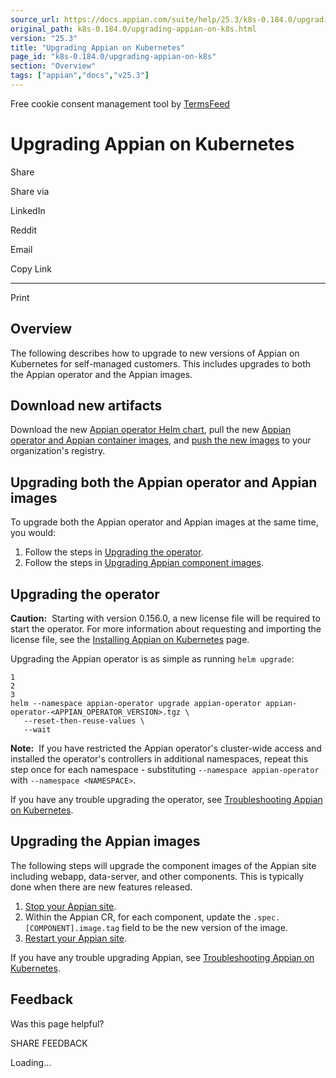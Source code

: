```yaml
---
source_url: https://docs.appian.com/suite/help/25.3/k8s-0.184.0/upgrading-appian-on-k8s.html
original_path: k8s-0.184.0/upgrading-appian-on-k8s.html
version: "25.3"
title: "Upgrading Appian on Kubernetes"
page_id: "k8s-0.184.0/upgrading-appian-on-k8s"
section: "Overview"
tags: ["appian","docs","v25.3"]
---
```



Free cookie consent management tool by [TermsFeed](https://www.termsfeed.com/)

# Upgrading Appian on Kubernetes

Share

Share via

LinkedIn

Reddit

Email

Copy Link

* * *

Print

## Overview

The following describes how to upgrade to new versions of Appian on Kubernetes for self-managed customers. This includes upgrades to both the Appian operator and the Appian images.

## Download new artifacts

Download the new [Appian operator Helm chart](artifacts.html#appian-operator-helm-chart), pull the new [Appian operator and Appian container images](artifacts.html#appian-operator-and-appian-images), and [push the new images](artifacts.html#push-the-images-to-your-registry) to your organization's registry.

## Upgrading both the Appian operator and Appian images

To upgrade both the Appian operator and Appian images at the same time, you would:

1.  Follow the steps in [Upgrading the operator](#upgrading-the-operator).
2.  Follow the steps in [Upgrading Appian component images](#upgrading-the-appian-images).

## Upgrading the operator

**Caution:**  Starting with version 0.156.0, a new license file will be required to start the operator. For more information about requesting and importing the license file, see the [Installing Appian on Kubernetes](install-appian-on-k8s.html#request-licenses) page.

Upgrading the Appian operator is as simple as running `helm upgrade`:

```
1
2
3
helm --namespace appian-operator upgrade appian-operator appian-operator-<APPIAN_OPERATOR_VERSION>.tgz \
   --reset-then-reuse-values \
   --wait
```

**Note:**  If you have restricted the Appian operator's cluster-wide access and installed the operator's controllers in additional namespaces, repeat this step once for each namespace - substituting `--namespace appian-operator` with `--namespace <NAMESPACE>`.

If you have any trouble upgrading the operator, see [Troubleshooting Appian on Kubernetes](troubleshooting-appian-k8s.html).

## Upgrading the Appian images

The following steps will upgrade the component images of the Appian site including webapp, data-server, and other components. This is typically done when there are new features released.

1.  [Stop your Appian site](start-stop-appian-on-k8s.html#stopping-the-appian-site).
2.  Within the Appian CR, for each component, update the `.spec.[COMPONENT].image.tag` field to be the new version of the image.
3.  [Restart your Appian site](start-stop-appian-on-k8s.html#restarting-the-appian-site).

If you have any trouble upgrading Appian, see [Troubleshooting Appian on Kubernetes](troubleshooting-appian-k8s.html).

## Feedback

Was this page helpful?

SHARE FEEDBACK

Loading...